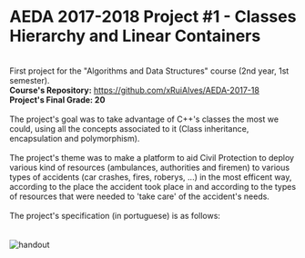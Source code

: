 # AEDA 2017-2018 Project #1 - Classes Hierarchy and Linear Containers

</br>First project for the "Algorithms and Data Structures" course (2nd year, 1st semester).
</br><b>Course's Repository:</b> https://github.com/xRuiAlves/AEDA-2017-18
</br><b>Project's Final Grade: 20</b>
</br></br>
The project's goal was to take advantage of C++'s classes the most we could, using all the concepts associated to it (Class inheritance, encapsulation and polymorphism).
</br></br> 
The project's theme was to make a platform to aid Civil Protection to deploy various kind of resources (ambulances, authorities and firemen) to various types of accidents (car crashes, fires, roberys, ...) in the most efficent way, according to the place the accident took place in and according to the types of resources that were needed to 'take care' of the accident's needs.
</br></br>
The project's specification (in portuguese) is as follows:
</br></br></br>
![handout](https://user-images.githubusercontent.com/25830462/35009796-a8243738-faf8-11e7-951e-917db93b71c0.png)
